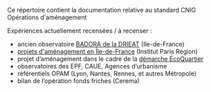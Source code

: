 
Ce répertoire contient la documentation relative au standard CNIG Opérations d'aménagement


Expériences actuellement recensées / à recenser :
- ancien observatoire [BADORA de la DRIEAT](https://www.drieat.ile-de-france.developpement-durable.gouv.fr/badora-la-base-de-donnees-regionale-de-l-a12376.html) (Ile-de-France)
- [projets d'aménagement en Île-de-France](https://www.institutparisregion.fr/uploads/ExportData/projets_amenagement.html) (Institut Paris Région)
- projet d’aménagement dans le cadre de la [démarche ÉcoQuartier](http://www.ecoquartiers.logement.gouv.fr/)
- observatoires des EPF, CAUE, Agences d’urbanisme
- référentiels OPAM (Lyon, Nantes, Rennes, et autres Métropole)
- bilan de l’opération fonds friches (Cerema)
